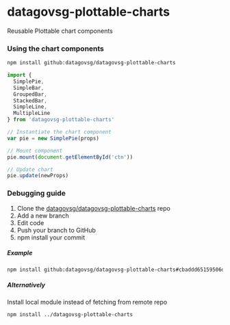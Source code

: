 # datagovsg-plottable-charts
Reusable Plottable chart components

### Using the chart components
```bash
npm install github:datagovsg/datagovsg-plottable-charts
```

```javascript
import {
  SimplePie,
  SimpleBar,
  GroupedBar,
  StackedBar,
  SimpleLine,
  MultipleLine
} from 'datagovsg-plottable-charts'

// Instantiate the chart component
var pie = new SimplePie(props)

// Mount component
pie.mount(document.getElementById('ctn'))

// Update chart
pie.update(newProps)
```

### Debugging guide

1. Clone the [datagovsg/datagovsg-plottable-charts](https://github.com/datagovsg/datagovsg-plottable-charts) repo
2. Add a new branch
3. Edit code
4. Push your branch to GitHub
5. npm install your commit

##### Example

```bash
npm install github:datagovsg/datagovsg-plottable-charts#cbaddd65159506d633c4d4aea214e5fc3fea5c76
```

##### Alternatively

Install local module instead of fetching from remote repo

```bash
npm install ../datagovsg-plottable-charts
```
